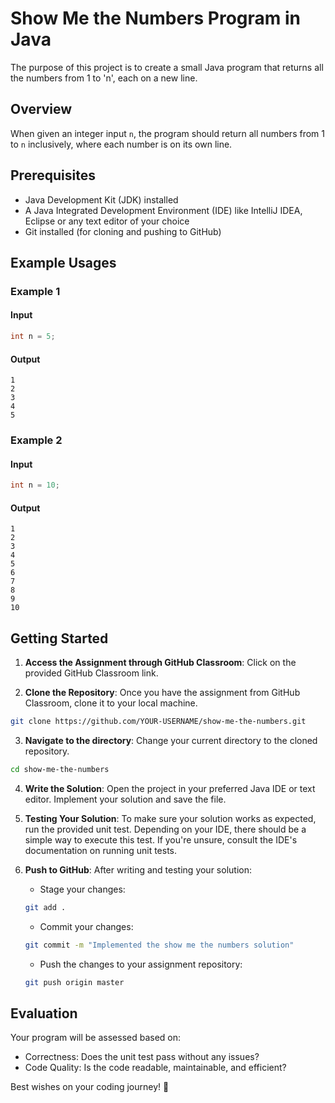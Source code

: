 # Show Me the Numbers Program in Java

The purpose of this project is to create a small Java program that returns all the numbers from 1 to 'n', each on a new line.

## Overview

When given an integer input `n`, the program should return all numbers from 1 to `n` inclusively, where each number is on its own line.

## Prerequisites

- Java Development Kit (JDK) installed
- A Java Integrated Development Environment (IDE) like IntelliJ IDEA, Eclipse or any text editor of your choice
- Git installed (for cloning and pushing to GitHub)

## Example Usages

### Example 1

#### Input 

```java
int n = 5;
```

#### Output

```
1
2
3
4
5
```

### Example 2

#### Input 

```java
int n = 10;
```

#### Output

```
1
2
3
4
5
6
7
8
9
10
```

## Getting Started

1. **Access the Assignment through GitHub Classroom**: Click on the provided GitHub Classroom link.

2. **Clone the Repository**: Once you have the assignment from GitHub Classroom, clone it to your local machine.
```bash
git clone https://github.com/YOUR-USERNAME/show-me-the-numbers.git
```

3. **Navigate to the directory**: Change your current directory to the cloned repository.
```bash
cd show-me-the-numbers
```

4. **Write the Solution**: Open the project in your preferred Java IDE or text editor. Implement your solution and save the file.

5. **Testing Your Solution**: To make sure your solution works as expected, run the provided unit test. Depending on your IDE, there should be a simple way to execute this test. If you're unsure, consult the IDE's documentation on running unit tests.

6. **Push to GitHub**: After writing and testing your solution:

   - Stage your changes:
   ```bash
   git add .
   ```

   - Commit your changes:
   ```bash
   git commit -m "Implemented the show me the numbers solution"
   ```

   - Push the changes to your assignment repository:
   ```bash
   git push origin master
   ```

## Evaluation

Your program will be assessed based on:

- Correctness: Does the unit test pass without any issues?
- Code Quality: Is the code readable, maintainable, and efficient?

Best wishes on your coding journey! 🌟
